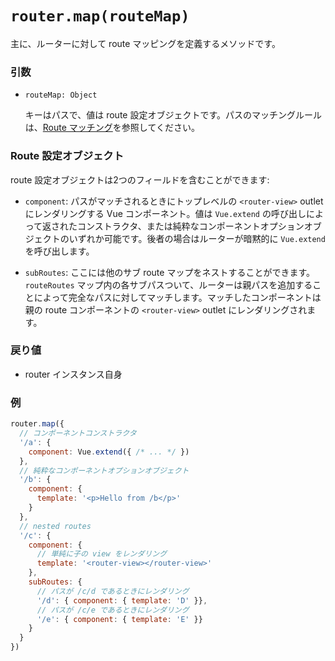 # `router.map(routeMap)`

主に、ルーターに対して route マッピングを定義するメソッドです。

### 引数

- `routeMap: Object`

  キーはパスで、値は route 設定オブジェクトです。パスのマッチングルールは、[Route マッチング](../route.html#route-matching)を参照してください。

### Route 設定オブジェクト

route 設定オブジェクトは2つのフィールドを含むことができます:

- `component`: パスがマッチされるときにトップレベルの `<router-view>` outlet にレンダリングする Vue コンポーネント。値は `Vue.extend` の呼び出しによって返されたコンストラクタ、または純粋なコンポーネントオプションオブジェクトのいずれか可能です。後者の場合はルーターが暗黙的に `Vue.extend` を呼び出します。

- `subRoutes`: ここには他のサブ route マップをネストすることができます。`routeRoutes` マップ内の各サブパスついて、ルーターは親パスを追加することによって完全なパスに対してマッチします。マッチしたコンポーネントは親の route コンポーネントの `<router-view>` outlet にレンダリングされます。

### 戻り値

- router インスタンス自身

### 例

``` js
router.map({
  // コンポーネントコンストラクタ
  '/a': {
    component: Vue.extend({ /* ... */ })
  },
  // 純粋なコンポーネントオプションオブジェクト
  '/b': {
    component: {
      template: '<p>Hello from /b</p>'
    }
  },
  // nested routes
  '/c': {
    component: {
      // 単純に子の view をレンダリング
      template: '<router-view></router-view>'
    },
    subRoutes: {
      // パスが /c/d であるときにレンダリング
      '/d': { component: { template: 'D' }},
      // パスが /c/e であるときにレンダリング
      '/e': { component: { template: 'E' }}
    }
  }
})
```
